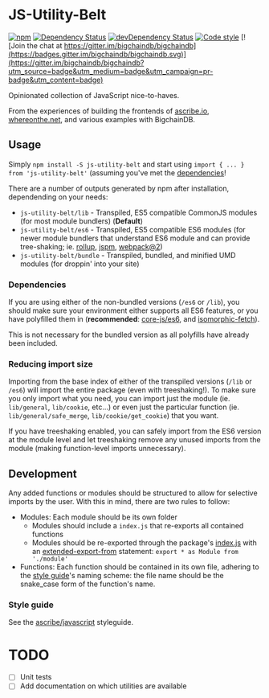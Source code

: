 JS-Utility-Belt
===============

[![npm](https://img.shields.io/npm/v/js-utility-belt.svg?maxAge=2592000)](https://www.npmjs.com/package/js-utility-belt)
[![Dependency Status](https://david-dm.org/bigchaindb/js-utility-belt.svg)](https://david-dm.org/bigchaindb/js-utility-belt)
[![devDependency Status](https://david-dm.org/bigchaindb/js-utility-belt/dev-status.svg)](https://david-dm.org/bigchaindb/js-utility-belt#info=devDependencies)
[![Code style](https://img.shields.io/badge/code%20style-ascribe-brightgreen.svg)](https://github.com/ascribe/javascript)
[![Join the chat at https://gitter.im/bigchaindb/bigchaindb](https://badges.gitter.im/bigchaindb/bigchaindb.svg)](https://gitter.im/bigchaindb/bigchaindb?utm_source=badge&utm_medium=badge&utm_campaign=pr-badge&utm_content=badge)

Opinionated collection of JavaScript nice-to-haves.

From the experiences of building the frontends of [ascribe.io](www.ascribe.io),
[whereonthe.net](www.whereonthe.net), and various examples with BigchainDB.


Usage
-----

Simply `npm install -S js-utility-belt` and start using `import { ... } from 'js-utility-belt'` (assuming you've met the [dependencies](#dependencies)!

There are a number of outputs generated by npm after installation, dependending on your
needs:

* `js-utility-belt/lib` - Transpiled, ES5 compatible CommonJS modules (for most module bundlers) (**Default**)
* `js-utility-belt/es6` - Transpiled, ES5 compatible ES6 modules (for newer module bundlers that
  understand ES6 module and can provide tree-shaking; ie. [rollup](rollupjs.org), [jspm](jspm.io),
  [webpack@2](webpack.github.io/docs/))
* `js-utility-belt/bundle` - Transpiled, bundled, and minified UMD modules (for droppin' into your
  site)

### Dependencies

If you are using either of the non-bundled versions (`/es6` or `/lib`), you should make sure your
environment either supports all ES6 features, or you have polyfilled them in (**recommended**:
[core-js/es6](https://github.com/zloirock/core-js#ecmascript-6), and
[isomorphic-fetch](https://github.com/matthew-andrews/isomorphic-fetch)).

This is not necessary for the bundled version as all polyfills have already been included.

### Reducing import size

Importing from the base index of either of the transpiled versions (`/lib` or `/es6`) will import
the entire package (even with treeshaking!). To make sure you only import what you need, you can
import just the module (ie. `lib/general`, `lib/cookie`, etc...) or even just the particular
function (ie. `lib/general/safe_merge`, `lib/cookie/get_cookie`) that you want.

If you have treeshaking enabled, you can safely import from the ES6 version at the module level and
let treeshaking remove any unused imports from the module (making function-level imports
unnecessary).


Development
-----------

Any added functions or modules should be structured to allow for selective imports by the user. With
this in mind, there are two rules to follow:

* Modules: Each module should be its own folder
  * Modules should include a `index.js` that re-exports all contained functions
  * Modules should be re-exported through the package's [index.js](./src/index.js) with an
    [extended-export-from](https://github.com/leebyron/ecmascript-more-export-from) statement:
    `export * as Module from './module'`
* Functions: Each function should be contained in its own file, adhering to the
  [style guide](#style-guide)'s naming scheme: the file name should be the snake_case form of the
  function's name.

### Style guide

See the [ascribe/javascript](https://github.com/ascribe/javascript) styleguide.


TODO
====
* [ ] Unit tests
* [ ] Add documentation on which utilities are available
